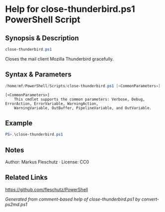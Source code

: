 # Help for close-thunderbird.ps1 PowerShell Script

## Synopsis & Description
```powershell
close-thunderbird.ps1
```

Closes the mail client Mozilla Thunderbird gracefully.

## Syntax & Parameters
```powershell
/home/mf/PowerShell/Scripts/close-thunderbird.ps1 [<CommonParameters>]
```

```
[<CommonParameters>]
    This cmdlet supports the common parameters: Verbose, Debug, ErrorAction, ErrorVariable, WarningAction, 
    WarningVariable, OutBuffer, PipelineVariable, and OutVariable.
```

## Example
```powershell
PS>.\close-thunderbird.ps1
```


## Notes
Author: Markus Fleschutz · License: CC0

## Related Links
https://github.com/fleschutz/PowerShell

*Generated from comment-based help of close-thunderbird.ps1 by convert-ps2md.ps1*
